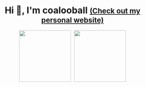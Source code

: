<h1 align="center">
    Hi 👋, I'm coalooball <span style="font-size: 0.8em;"><a href="https://coalooball.github.io/">(Check out my personal website)</a></span>
</h1>

<div style="display: flex; justify-content: center; gap: 10px;">
    <img height="162px"
        src="https://github-readme-stats.vercel.app/api?username=coalooball&show_icons=true&cache_seconds=86400&theme=chartreuse-dark" />
<!--     <img height="150px"
        src="https://github-readme-streak-stats.herokuapp.com?user=coalooball&theme=chartreuse-dark&hide_border=true&date_format=n%2Fj%5B%2FY%5D" /> -->
    <img height="162px"
        src="https://github-readme-stats.vercel.app/api/top-langs/?username=coalooball&hide=html&hide_title=true&hide_border=true&layout=compact&langs_count=6&theme=chartreuse-dark" />
</div>
